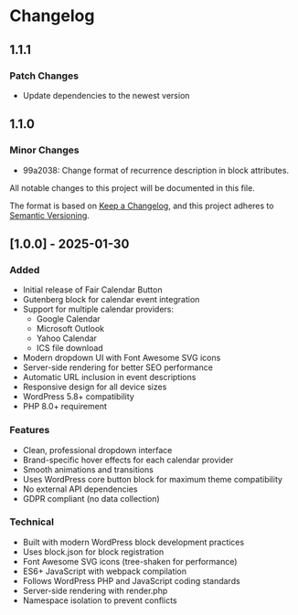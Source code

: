 # Changelog

## 1.1.1

### Patch Changes

- Update dependencies to the newest version

## 1.1.0

### Minor Changes

- 99a2038: Change format of recurrence description in block attributes.

All notable changes to this project will be documented in this file.

The format is based on [Keep a Changelog](https://keepachangelog.com/en/1.0.0/),
and this project adheres to [Semantic Versioning](https://semver.org/spec/v2.0.0.html).

## [1.0.0] - 2025-01-30

### Added

- Initial release of Fair Calendar Button
- Gutenberg block for calendar event integration
- Support for multiple calendar providers:
  - Google Calendar
  - Microsoft Outlook
  - Yahoo Calendar
  - ICS file download
- Modern dropdown UI with Font Awesome SVG icons
- Server-side rendering for better SEO performance
- Automatic URL inclusion in event descriptions
- Responsive design for all device sizes
- WordPress 5.8+ compatibility
- PHP 8.0+ requirement

### Features

- Clean, professional dropdown interface
- Brand-specific hover effects for each calendar provider
- Smooth animations and transitions
- Uses WordPress core button block for maximum theme compatibility
- No external API dependencies
- GDPR compliant (no data collection)

### Technical

- Built with modern WordPress block development practices
- Uses block.json for block registration
- Font Awesome SVG icons (tree-shaken for performance)
- ES6+ JavaScript with webpack compilation
- Follows WordPress PHP and JavaScript coding standards
- Server-side rendering with render.php
- Namespace isolation to prevent conflicts
